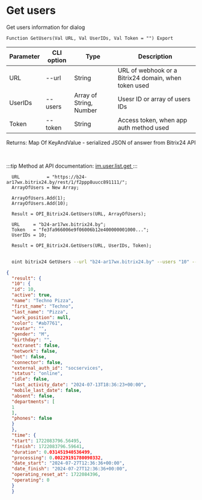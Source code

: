 ﻿---
sidebar_position: 4
---

# Get users
 Get users information for dialog



`Function GetUsers(Val URL, Val UserIDs, Val Token = "") Export`

  | Parameter | CLI option | Type | Description |
  |-|-|-|-|
  | URL | --url | String | URL of webhook or a Bitrix24 domain, when token used |
  | UserIDs | --users | Array of String, Number | Usesr ID or array of users IDs |
  | Token | --token | String | Access token, when app auth method used |

  
  Returns:  Map Of KeyAndValue - serialized JSON of answer from Bitrix24 API

<br/>

:::tip
Method at API documentation: [im.user.list.get ](https://dev.1c-bitrix.ru/learning/course/index.php?COURSE_ID=93&LESSON_ID=11493)
:::
<br/>


```bsl title="Code example"
  URL          = "https://b24-ar17wx.bitrix24.by/rest/1/f2ppp8uucc891111/";
  ArrayOfUsers = New Array;
  
  ArrayOfUsers.Add(1);
  ArrayOfUsers.Add(10);
  
  Result = OPI_Bitrix24.GetUsers(URL, ArrayOfUsers);
  
  URL     = "b24-ar17wx.bitrix24.by";
  Token   = "fe3fa966006e9f06006b12e400000001000...";
  UserIDs = 10;
  
  Result = OPI_Bitrix24.GetUsers(URL, UserIDs, Token);
```



```sh title="CLI command example"
    
  oint bitrix24 GetUsers --url "b24-ar17wx.bitrix24.by" --users "10" --token "fe3fa966006e9f06006b12e400000001000..."

```

```json title="Result"
{
  "result": {
  "10": {
  "id": 10,
  "active": true,
  "name": "Techno Pizza",
  "first_name": "Techno",
  "last_name": "Pizza",
  "work_position": null,
  "color": "#ab7761",
  "avatar": "",
  "gender": "M",
  "birthday": "",
  "extranet": false,
  "network": false,
  "bot": false,
  "connector": false,
  "external_auth_id": "socservices",
  "status": "online",
  "idle": false,
  "last_activity_date": "2024-07-13T18:36:23+00:00",
  "mobile_last_date": false,
  "absent": false,
  "departments": [
  1
  ],
  "phones": false
  }
  },
  "time": {
  "start": 1722083796.56495,
  "finish": 1722083796.59641,
  "duration": 0.031451940536499,
  "processing": 0.00229191780090332,
  "date_start": "2024-07-27T12:36:36+00:00",
  "date_finish": "2024-07-27T12:36:36+00:00",
  "operating_reset_at": 1722084396,
  "operating": 0
  }
  }
```
